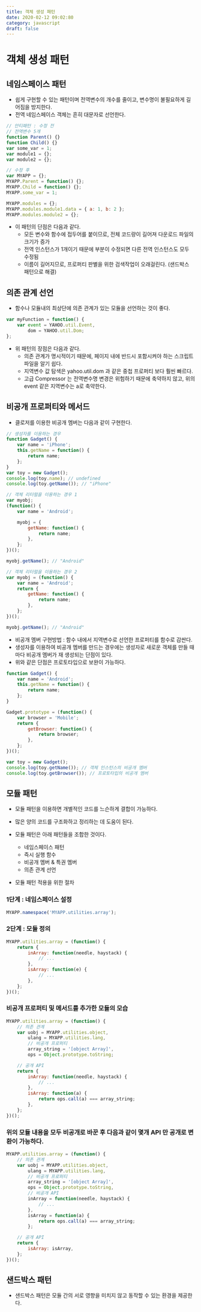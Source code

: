 ```yaml
---
title: 객체 생성 패턴
date: 2020-02-12 09:02:80
category: javascript
draft: false
---
```


# 객체 생성 패턴

## 네임스페이스 패턴

- 쉽게 구현할 수 있는 패턴이며 전역변수의 개수를 줄이고, 변수명이 불필요하게 길어짐을 방지한다.
- 전역 네임스페이스 객체는 흔히 대문자로 선언한다.

```javascript
// 안티패턴 : 수정 전
// 전역변수 5개
function Parent() {}
function Child() {}
var some_var = 1;
var module1 = {};
var module2 = {};

// 수정 후
var MYAPP = {};
MYAPP.Parent = function() {};
MYAPP.Child = function() {};
MYAPP.some_var = 1;

MYAPP.modules = {};
MYAPP.modules.module1.data = { a: 1, b: 2 };
MYAPP.modules.module2 = {};
```

- 이 패턴의 단점은 다음과 같다.
  - 모든 변수와 함수에 접두어를 붙이므로, 전체 코드량이 길어져 다운로드 파일의 크기가 증가
  - 전역 인스턴스가 1개이기 때문에 부분이 수정되면 다른 전역 인스턴스도 모두 수정됨
  - 이름이 길어지므로, 프로퍼티 판별을 위한 검색작업이 오래걸린다. (샌드박스 패턴으로 해결)

## 의존 관계 선언

- 함수나 모듈내의 최상단에 의존 관계가 있는 모듈을 선언하는 것이 좋다.

```javascript
var myFunction = function() {
	var event = YAHOO.util.Event,
		dom = YAHOO.util.Dom;
};
```

- 위 패턴의 장점은 다음과 같다.
  - 의존 관계가 명시적이기 때문에, 페이지 내에 반드시 포함시켜야 하는 스크립트 파일을 알기 쉽다.
  - 지역변수 값 탐색은 yahoo.util.dom 과 같은 중첩 프로퍼티 보다 훨씬 빠르다.
  - 고급 Compressor 는 전역변수명 변경은 위험하기 때문에 축약하지 않고, 위의 event 같은 지역변수는 a로 축약한다.

## 비공개 프로퍼티와 메서드

- 클로저를 이용한 비공개 멤버는 다음과 같이 구현한다.

```javascript
// 생성자를 이용하는 경우
function Gadget() {
	var name = 'iPhone';
	this.getName = function() {
		return name;
	};
}
var toy = new Gadget();
console.log(toy.name); // undefined
console.log(toy.getName()); // "iPhone"

// 객체 리터럴을 이용하는 경우 1
var myobj;
(function() {
	var name = 'Android';

	myobj = {
		getName: function() {
			return name;
		},
	};
})();

myobj.getName(); // "Android"

// 객체 리터럴을 이용하는 경우 2
var myobj = (function() {
	var name = 'Android';
	return {
		getName: function() {
			return name;
		},
	};
})();

myobj.getName(); // "Android"
```

- 비공개 멤버 구현방법 : 함수 내에서 지역변수로 선언한 프로퍼티를 함수로 감싼다.
- 생성자를 이용하여 비공개 멤버를 만드는 경우에는 생성자로 새로운 객체를 만들 때 마다 비공개 멤버가 재 생성되는 단점이 있다.
- 위와 같은 단점은 프로토타입으로 보완이 가능하다.

```javascript
function Gadget() {
	var name = 'Android';
	this.getName = function() {
		return name;
	};
}

Gadget.prototype = (function() {
	var browser = 'Mobile';
	return {
		getBrowser: function() {
			return browser;
		},
	};
})();

var toy = new Gadget();
console.log(toy.getName()); // 객체 인스턴스의 비공개 멤버
console.log(toy.getBrowser()); // 프로토타입의 비공개 멤버
```

## 모듈 패턴

- 모듈 패턴을 이용하면 개별적인 코드를 느슨하게 결합이 가능하다.
- 많은 양의 코드를 구조화하고 정리하는 데 도움이 된다.
- 모듈 패턴은 아래 패턴들을 조합한 것이다.

  - 네임스페이스 패턴
  - 즉시 실행 함수
  - 비공개 멤버 & 특권 멤버
  - 의존 관계 선언

- 모듈 패턴 적용을 위한 절차

### 1단계 : 네임스페이스 설정

```javascript
MYAPP.namespace('MYAPP.utilities.array');
```

### 2단계 : 모듈 정의

```javascript
MYAPP.utilities.array = (function() {
	return {
		inArray: function(needle, haystack) {
			// ...
		},
		isArray: function(e) {
			// ...
		},
	};
})();
```

### 비공개 프로퍼티 및 메서드를 추가한 모듈의 모습

```javascript
MYAPP.utilities.array = (function() {
	// 의존 관계
	var uobj = MYAPP.utilities.object,
		ulang = MYAPP.utilities.lang,
		// 비공개 프로퍼티
		array_string = '[object Array]',
		ops = Object.prototype.toString;

	// 공개 API
	return {
		inArray: function(needle, haystack) {
			// ...
		},
		isArray: function(a) {
			return ops.call(a) === array_string;
		},
	};
})();
```

### 위의 모듈 내용을 모두 비공개로 바꾼 후 다음과 같이 몇개 API 만 공개로 변환이 가능하다.

```javascript
MYAPP.utilities.array = (function() {
	// 의존 관계
	var uobj = MYAPP.utilities.object,
		ulang = MYAPP.utilities.lang,
		// 비공개 프로퍼티
		array_string = '[object Array]',
		ops = Object.prototype.toString,
		// 비공개 API
		inArray = function(needle, haystack) {
			// ...
		},
		isArray = function(a) {
			return ops.call(a) === array_string;
		};

	// 공개 API
	return {
		isArray: isArray,
	};
})();
```

## 샌드박스 패턴

- 샌드박스 패턴은 모듈 간의 서로 영향을 미치지 않고 동작할 수 있는 환경을 제공한다.
